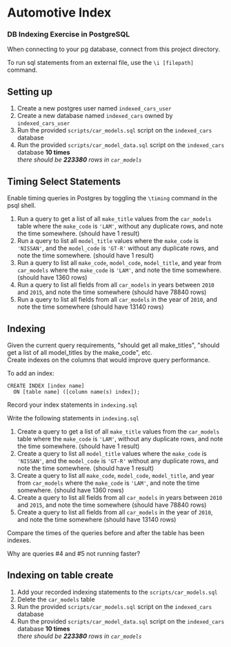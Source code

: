# Automotive Index

### DB Indexing Exercise in PostgreSQL

When connecting to your pg database, connect from this project directory.

To run sql statements from an external file, use the `\i [filepath]` command.

## Setting up

1.  Create a new postgres user named `indexed_cars_user`
1.  Create a new database named `indexed_cars` owned by `indexed_cars_user`
1.  Run the provided `scripts/car_models.sql` script on the `indexed_cars` database
1.  Run the provided `scripts/car_model_data.sql` script on the `indexed_cars` database **10 times**  
    _there should be **223380** rows in `car_models`_

## Timing Select Statements

Enable timing queries in Postgres by toggling the `\timing` command in the psql shell.

1.  Run a query to get a list of all `make_title` values from the `car_models` table where the `make_code` is `'LAM'`, without any duplicate rows, and note the time somewhere. (should have 1 result)
1.  Run a query to list all `model_title` values where the `make_code` is `'NISSAN'`, and the `model_code` is `'GT-R'` without any duplicate rows, and note the time somewhere. (should have 1 result)
1.  Run a query to list all `make_code`, `model_code`, `model_title`, and year from `car_models` where the `make_code` is `'LAM'`, and note the time somewhere. (should have 1360 rows)
1.  Run a query to list all fields from all `car_models` in years between `2010` and `2015`, and note the time somewhere (should have 78840 rows)
1.  Run a query to list all fields from all `car_models` in the year of `2010`, and note the time somewhere (should have 13140 rows)

## Indexing

Given the current query requirements, "should get all make_titles", "should get a list of all model_titles by the make_code", etc.  
Create indexes on the columns that would improve query performance.

To add an index:

```
CREATE INDEX [index name]
  ON [table name] ([column name(s) index]);
```

Record your index statements in `indexing.sql`

Write the following statements in `indexing.sql`

1.  Create a query to get a list of all `make_title` values from the `car_models` table where the `make_code` is `'LAM'`, without any duplicate rows, and note the time somewhere. (should have 1 result)
1.  Create a query to list all `model_title` values where the `make_code` is `'NISSAN'`, and the `model_code` is `'GT-R'` without any duplicate rows, and note the time somewhere. (should have 1 result)
1.  Create a query to list all `make_code`, `model_code`, `model_title`, and year from `car_models` where the `make_code` is `'LAM'`, and note the time somewhere. (should have 1360 rows)
1.  Create a query to list all fields from all `car_models` in years between `2010` and `2015`, and note the time somewhere (should have 78840 rows)
1.  Create a query to list all fields from all `car_models` in the year of `2010`, and note the time somewhere (should have 13140 rows)

Compare the times of the queries before and after the table has been indexes.

Why are queries #4 and #5 not running faster?

## Indexing on table create

1.  Add your recorded indexing statements to the `scripts/car_models.sql`
1.  Delete the `car_models` table
1.  Run the provided `scripts/car_models.sql` script on the `indexed_cars` database
1.  Run the provided `scripts/car_model_data.sql` script on the `indexed_cars` database **10 times**  
    _there should be **223380** rows in `car_models`_
